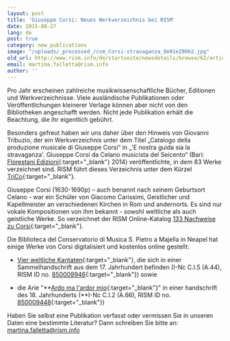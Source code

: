 ```yaml
---
layout: post
title: 'Giuseppe Corsi: Neues Werkverzeichnis bei RISM'
date: 2015-08-27
lang: de
post: true
category: new_publications
image: "/uploads/_processed_/csm_Corsi-stravaganza_8e01e290b2.jpg"
old_url: http://www.rism.info/de/startseite/newsdetails/browse/62/article/64/giuseppe-corsi-new-catalog-of-works-cited-in-rism.html
email: martina.falletta@rism.info
author: ''
---
```



Pro Jahr erscheinen zahlreiche musikwissenschaftliche Bücher, Editionen und Werkverzeichnisse. Viele ausländische Publikationen oder Veröffentlichungen kleinerer Verlage können aber nicht von den Bibliotheken angeschafft werden. Nicht jede Publikation erhält die Beachtung, die ihr eigentlich gebührt.



Besonders gefreut haben wir uns daher über den Hinweis von Giovanni Tribuzio, der ein Werkverzeichnis unter dem Titel „Catalogo della produzione musicale di Giuseppe Corsi“ in „'E nostra guida sia la stravaganza'. Giuseppe Corsi da Celano musicista del Seicento“ (Bari: [Florestani Edizioni](http://www.florestanoedizioni.it/){:target="_blank"} 2014) veröffentlichte, in dem 83 Werke verzeichnet sind. RISM führt dieses Verzeichnis unter dem Kürzel [TriCo](https://opac.rism.info/search?View=rism&q=TriCo){:target="_blank"}.



Giuseppe Corsi (1630-1690p) – auch benannt nach seinem Geburtsort Celano - war ein Schüler von Giacomo Carissimi, Geistlicher und Kapellmeister an verschiedenen Kirchen in Rom und andernorts. Es sind nur vokale Kompositionen von ihm bekannt - sowohl weltliche als auch geistliche Werke. So verzeichnet der RISM Online-Katalog [133 Nachweise zu Corsi](https://opac.rism.info/search?View=rism&author=Corsi+Giuseppe){:target="_blank"}.



Die Biblioteca del Conservatorio di Musica S. Pietro a Majella in Neapel hat einige Werke von Corsi digitalisiert und kostenlos online gestellt:

- [Vier weltliche Kantaten](http://www.internetculturale.it/opencms/viewItemMag.jsp?id=IT%5CICCU%5CMSM%5C0152458){:target="_blank"}, die sich in einer Sammelhandschrift aus dem 17. Jahrhundert befinden (I-Nc C.I.5 (A.44), RISM ID no. [850009946](https://opac.rism.info/search?id=850009946){:target="_blank"}) sowie

- die Arie "**[Ardo ma l'ardor mio](http://www.internetculturale.it/opencms/opencms/it/viewItemMag.jsp?id=IT%5CICCU%5CMSM%5C0153519){:target="_blank"}" in einer handschrift des 18. Jahrhunderts (**I-Nc C.I.2 (A.66), RISM ID no. [850009448](https://opac.rism.info/search?id=850009448){:target="_blank"})



Haben Sie selbst eine Publikation verfasst oder vermissen Sie in unseren Daten eine bestimmte Literatur? Dann schreiben Sie bitte an: [martina.falletta@rism.info](mailto:martina.falletta@rism.info "Opens window for sending email")



<script type="text/javascript">var switchTo5x=true;</script><script type="text/javascript" src="http://w.sharethis.com/button/buttons.js"></script><script type="text/javascript">stLight.options({publisher: "9b601438-1ce1-49d8-bfd7-9cff5df54c17", doNotHash: false, doNotCopy: false, hashAddressBar: false});</script>